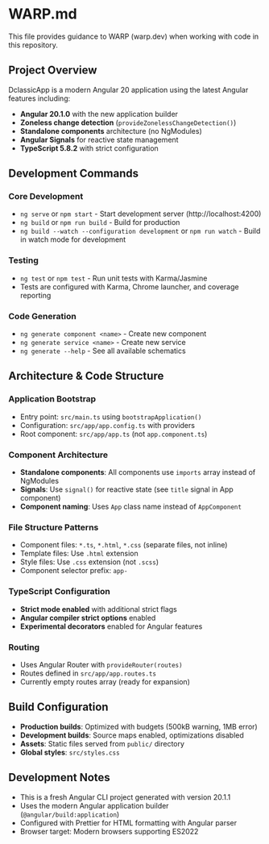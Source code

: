 # WARP.md

This file provides guidance to WARP (warp.dev) when working with code in this repository.

## Project Overview
DclassicApp is a modern Angular 20 application using the latest Angular features including:
- **Angular 20.1.0** with the new application builder
- **Zoneless change detection** (`provideZonelessChangeDetection()`)
- **Standalone components** architecture (no NgModules)
- **Angular Signals** for reactive state management
- **TypeScript 5.8.2** with strict configuration

## Development Commands

### Core Development
- `ng serve` or `npm start` - Start development server (http://localhost:4200)
- `ng build` or `npm run build` - Build for production
- `ng build --watch --configuration development` or `npm run watch` - Build in watch mode for development

### Testing
- `ng test` or `npm test` - Run unit tests with Karma/Jasmine
- Tests are configured with Karma, Chrome launcher, and coverage reporting

### Code Generation
- `ng generate component <name>` - Create new component
- `ng generate service <name>` - Create new service  
- `ng generate --help` - See all available schematics

## Architecture & Code Structure

### Application Bootstrap
- Entry point: `src/main.ts` using `bootstrapApplication()`
- Configuration: `src/app/app.config.ts` with providers
- Root component: `src/app/app.ts` (not `app.component.ts`)

### Component Architecture
- **Standalone components**: All components use `imports` array instead of NgModules
- **Signals**: Use `signal()` for reactive state (see `title` signal in App component)
- **Component naming**: Uses `App` class name instead of `AppComponent`

### File Structure Patterns
- Component files: `*.ts`, `*.html`, `*.css` (separate files, not inline)
- Template files: Use `.html` extension 
- Style files: Use `.css` extension (not `.scss`)
- Component selector prefix: `app-`

### TypeScript Configuration
- **Strict mode enabled** with additional strict flags
- **Angular compiler strict options** enabled
- **Experimental decorators** enabled for Angular features

### Routing
- Uses Angular Router with `provideRouter(routes)`
- Routes defined in `src/app/app.routes.ts`
- Currently empty routes array (ready for expansion)

## Build Configuration
- **Production builds**: Optimized with budgets (500kB warning, 1MB error)
- **Development builds**: Source maps enabled, optimizations disabled
- **Assets**: Static files served from `public/` directory
- **Global styles**: `src/styles.css`

## Development Notes
- This is a fresh Angular CLI project generated with version 20.1.1
- Uses the modern Angular application builder (`@angular/build:application`)
- Configured with Prettier for HTML formatting with Angular parser
- Browser target: Modern browsers supporting ES2022
